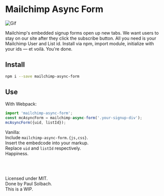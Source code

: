 # Mailchimp Async Form
![Gif](https://i.imgur.com/FV8unDX.gif)

Mailchimp's embedded signup forms open up new tabs. We want users to stay on our site after they click the subscribe button. All you need is your Mailchimp User and List id. Install via npm, import module, initialize with your ids — et voilà. You're done.

## Install
```bash
npm i --save mailchimp-async-form
```

## Use
With Webpack:
```js
import 'mailchimp-async-form';
const mcAsyncForm = mailchimp-async-form('.your-signup-div');
mcAsyncForm({uid, listId});
```


Vanilla:<br/>
Include `mailchimp-async-form.{js,css}`.   
Insert the embedcode into your markup.   
Replace `uid` and `listId` respectively.   
Happiness.   

<br/>
<br/>
   

Licensed under MIT.   
Done by Paul Solbach.   
This is a WIP.   
